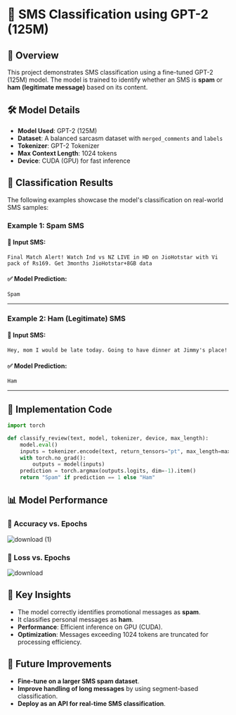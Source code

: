 # 📱 SMS Classification using GPT-2 (125M)

## 📌 Overview
This project demonstrates SMS classification using a fine-tuned GPT-2 (125M) model. The model is trained to identify whether an SMS is **spam** or **ham (legitimate message)** based on its content.

## 🛠 Model Details
- **Model Used**: GPT-2 (125M)
- **Dataset**: A balanced sarcasm dataset with `merged_comments` and `labels`
- **Tokenizer**: GPT-2 Tokenizer
- **Max Context Length**: 1024 tokens
- **Device**: CUDA (GPU) for fast inference

## 🚀 Classification Results
The following examples showcase the model's classification on real-world SMS samples:

### **Example 1: Spam SMS**
#### 📩 Input SMS:
```text
Final Match Alert! Watch Ind vs NZ LIVE in HD on JioHotstar with Vi pack of Rs169. Get 3months JioHotstar+8GB data
```
#### ✅ Model Prediction:
```text
Spam
```
---

### **Example 2: Ham (Legitimate) SMS**
#### 📩 Input SMS:
```text
Hey, mom I would be late today. Going to have dinner at Jimmy's place!
```
#### ✅ Model Prediction:
```text
Ham
```
---

## 📌 Implementation Code
```python
import torch

def classify_review(text, model, tokenizer, device, max_length):
    model.eval()
    inputs = tokenizer.encode(text, return_tensors="pt", max_length=max_length, truncation=True).to(device)
    with torch.no_grad():
        outputs = model(inputs)
    prediction = torch.argmax(outputs.logits, dim=-1).item()
    return "Spam" if prediction == 1 else "Ham"
```

## 📊 Model Performance

### 🔹 Accuracy vs. Epochs
![download (1)](https://github.com/user-attachments/assets/9e6d3194-8649-4369-b0fd-baa4164a74cd)


### 🔹 Loss vs. Epochs
![download](https://github.com/user-attachments/assets/35d3267a-9e7c-45bb-b88c-ae27612c246c)

## 🎯 Key Insights
- The model correctly identifies promotional messages as **spam**.
- It classifies personal messages as **ham**.
- **Performance**: Efficient inference on GPU (CUDA).
- **Optimization**: Messages exceeding 1024 tokens are truncated for processing efficiency.

## 📌 Future Improvements
- **Fine-tune on a larger SMS spam dataset**.
- **Improve handling of long messages** by using segment-based classification.
- **Deploy as an API for real-time SMS classification**.



